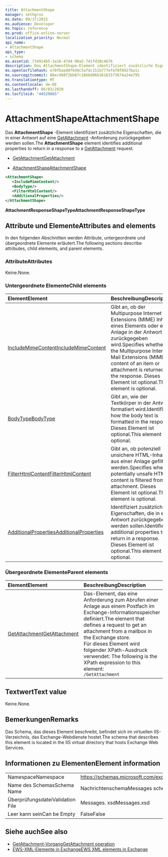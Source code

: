 ```yaml
---
title: AttachmentShape
manager: sethgros
ms.date: 09/17/2015
ms.audience: Developer
ms.topic: reference
ms.prod: office-online-server
localization_priority: Normal
api_name:
- AttachmentShape
api_type:
- schema
ms.assetid: 734914b5-3a16-4744-90a5-741fd30c4676
description: Das AttachmentShape-Element identifiziert zusätzliche Eigenschaften, die in einer Antwort auf eine GetAttachment-Anforderung zurückgegeben werden sollen.
ms.openlocfilehash: e70fbaad0f649c5afdc151b777efef0f8927ba1c
ms.sourcegitcommit: 88ec988f2bb67c1866d06b361615f3674a24e795
ms.translationtype: MT
ms.contentlocale: de-DE
ms.lasthandoff: 06/03/2020
ms.locfileid: "44529665"
---
```

# <a name="attachmentshape"></a><span data-ttu-id="27c97-103">AttachmentShape</span><span class="sxs-lookup"><span data-stu-id="27c97-103">AttachmentShape</span></span>

<span data-ttu-id="27c97-104">Das **AttachmentShape** -Element identifiziert zusätzliche Eigenschaften, die in einer Antwort auf eine [GetAttachment](getattachment.md) -Anforderung zurückgegeben werden sollen.</span><span class="sxs-lookup"><span data-stu-id="27c97-104">The **AttachmentShape** element identifies additional properties to return in a response to a [GetAttachment](getattachment.md) request.</span></span> 
  
- [<span data-ttu-id="27c97-105">GetAttachment</span><span class="sxs-lookup"><span data-stu-id="27c97-105">GetAttachment</span></span>](getattachment.md)
  
- [<span data-ttu-id="27c97-106">AttachmentShape</span><span class="sxs-lookup"><span data-stu-id="27c97-106">AttachmentShape</span></span>](attachmentshape.md)
  
```xml
<AttachmentShape>
   <IncludeMimeContent/>
   <BodyType/>
   <FilterHtmlContent/>
   <AdditionalProperties/>
</AttachmentShape>
```

 <span data-ttu-id="27c97-107">**AttachmentResponseShapeType**</span><span class="sxs-lookup"><span data-stu-id="27c97-107">**AttachmentResponseShapeType**</span></span>
## <a name="attributes-and-elements"></a><span data-ttu-id="27c97-108">Attribute und Elemente</span><span class="sxs-lookup"><span data-stu-id="27c97-108">Attributes and elements</span></span>

<span data-ttu-id="27c97-109">In den folgenden Abschnitten werden Attribute, untergeordnete und übergeordnete Elemente erläutert.</span><span class="sxs-lookup"><span data-stu-id="27c97-109">The following sections describe attributes, child elements, and parent elements.</span></span>
  
### <a name="attributes"></a><span data-ttu-id="27c97-110">Attribute</span><span class="sxs-lookup"><span data-stu-id="27c97-110">Attributes</span></span>

<span data-ttu-id="27c97-111">Keine.</span><span class="sxs-lookup"><span data-stu-id="27c97-111">None.</span></span>
  
### <a name="child-elements"></a><span data-ttu-id="27c97-112">Untergeordnete Elemente</span><span class="sxs-lookup"><span data-stu-id="27c97-112">Child elements</span></span>

|<span data-ttu-id="27c97-113">**Element**</span><span class="sxs-lookup"><span data-stu-id="27c97-113">**Element**</span></span>|<span data-ttu-id="27c97-114">**Beschreibung**</span><span class="sxs-lookup"><span data-stu-id="27c97-114">**Description**</span></span>|
|:-----|:-----|
|[<span data-ttu-id="27c97-115">IncludeMimeContent</span><span class="sxs-lookup"><span data-stu-id="27c97-115">IncludeMimeContent</span></span>](includemimecontent.md) <br/> |<span data-ttu-id="27c97-116">Gibt an, ob der Multipurpose Internet Mail Extensions (MIME) Inhalt eines Elements oder einer Anlage in der Antwort zurückgegeben wird.</span><span class="sxs-lookup"><span data-stu-id="27c97-116">Specifies whether the Multipurpose Internet Mail Extensions (MIME) content of an item or attachment is returned in the response.</span></span> <span data-ttu-id="27c97-117">Dieses Element ist optional.</span><span class="sxs-lookup"><span data-stu-id="27c97-117">This element is optional.</span></span>  <br/> |
|[<span data-ttu-id="27c97-118">BodyType</span><span class="sxs-lookup"><span data-stu-id="27c97-118">BodyType</span></span>](bodytype.md) <br/> |<span data-ttu-id="27c97-119">Gibt an, wie der Textkörper in der Antwort formatiert wird.</span><span class="sxs-lookup"><span data-stu-id="27c97-119">Identifies how the body text is formatted in the response.</span></span> <span data-ttu-id="27c97-120">Dieses Element ist optional.</span><span class="sxs-lookup"><span data-stu-id="27c97-120">This element is optional.</span></span>  <br/> |
|[<span data-ttu-id="27c97-121">FilterHtmlContent</span><span class="sxs-lookup"><span data-stu-id="27c97-121">FilterHtmlContent</span></span>](filterhtmlcontent.md) <br/> |<span data-ttu-id="27c97-122">Gibt an, ob potenziell unsichere HTML-Inhalte aus einer Anlage gefiltert werden.</span><span class="sxs-lookup"><span data-stu-id="27c97-122">Specifies whether potentially unsafe HTML content is filtered from an attachment.</span></span> <span data-ttu-id="27c97-123">Dieses Element ist optional.</span><span class="sxs-lookup"><span data-stu-id="27c97-123">This element is optional.</span></span>  <br/> |
|[<span data-ttu-id="27c97-124">AdditionalProperties</span><span class="sxs-lookup"><span data-stu-id="27c97-124">AdditionalProperties</span></span>](additionalproperties.md) <br/> |<span data-ttu-id="27c97-125">Identifiziert zusätzliche Eigenschaften, die in einer Antwort zurückgegeben werden sollen.</span><span class="sxs-lookup"><span data-stu-id="27c97-125">Identifies additional properties to return in a response.</span></span> <span data-ttu-id="27c97-126">Dieses Element ist optional.</span><span class="sxs-lookup"><span data-stu-id="27c97-126">This element is optional.</span></span>  <br/> |
   
### <a name="parent-elements"></a><span data-ttu-id="27c97-127">Übergeordnete Elemente</span><span class="sxs-lookup"><span data-stu-id="27c97-127">Parent elements</span></span>

|<span data-ttu-id="27c97-128">**Element**</span><span class="sxs-lookup"><span data-stu-id="27c97-128">**Element**</span></span>|<span data-ttu-id="27c97-129">**Beschreibung**</span><span class="sxs-lookup"><span data-stu-id="27c97-129">**Description**</span></span>|
|:-----|:-----|
|[<span data-ttu-id="27c97-130">GetAttachment</span><span class="sxs-lookup"><span data-stu-id="27c97-130">GetAttachment</span></span>](getattachment.md) <br/> |<span data-ttu-id="27c97-131">Das-Element, das eine Anforderung zum Abrufen einer Anlage aus einem Postfach im Exchange-Informationsspeicher definiert.</span><span class="sxs-lookup"><span data-stu-id="27c97-131">The element that defines a request to get an attachment from a mailbox in the Exchange store.</span></span>  <br/> <span data-ttu-id="27c97-132">Für dieses Element wird folgender XPath-Ausdruck verwendet: </span><span class="sxs-lookup"><span data-stu-id="27c97-132">The following is the XPath expression to this element:</span></span>  <br/>  `/GetAttachment` <br/> |
   
## <a name="text-value"></a><span data-ttu-id="27c97-133">Textwert</span><span class="sxs-lookup"><span data-stu-id="27c97-133">Text value</span></span>

<span data-ttu-id="27c97-134">Keine.</span><span class="sxs-lookup"><span data-stu-id="27c97-134">None.</span></span>
  
## <a name="remarks"></a><span data-ttu-id="27c97-135">Bemerkungen</span><span class="sxs-lookup"><span data-stu-id="27c97-135">Remarks</span></span>

<span data-ttu-id="27c97-136">Das Schema, das dieses Element beschreibt, befindet sich im virtuellen IIS-Verzeichnis, das Exchange-Webdienste hostet.</span><span class="sxs-lookup"><span data-stu-id="27c97-136">The schema that describes this element is located in the IIS virtual directory that hosts Exchange Web Services.</span></span>
  
## <a name="element-information"></a><span data-ttu-id="27c97-137">Informationen zu Elementen</span><span class="sxs-lookup"><span data-stu-id="27c97-137">Element information</span></span>

|||
|:-----|:-----|
|<span data-ttu-id="27c97-138">Namespace</span><span class="sxs-lookup"><span data-stu-id="27c97-138">Namespace</span></span>  <br/> |https://schemas.microsoft.com/exchange/services/2006/messages  <br/> |
|<span data-ttu-id="27c97-139">Name des Schemas</span><span class="sxs-lookup"><span data-stu-id="27c97-139">Schema Name</span></span>  <br/> |<span data-ttu-id="27c97-140">Nachrichtenschema</span><span class="sxs-lookup"><span data-stu-id="27c97-140">Messages schema</span></span>  <br/> |
|<span data-ttu-id="27c97-141">Überprüfungsdatei</span><span class="sxs-lookup"><span data-stu-id="27c97-141">Validation File</span></span>  <br/> |<span data-ttu-id="27c97-142">Messages. xsd</span><span class="sxs-lookup"><span data-stu-id="27c97-142">Messages.xsd</span></span>  <br/> |
|<span data-ttu-id="27c97-143">Leer kann sein</span><span class="sxs-lookup"><span data-stu-id="27c97-143">Can be Empty</span></span>  <br/> |<span data-ttu-id="27c97-144">False</span><span class="sxs-lookup"><span data-stu-id="27c97-144">False</span></span>  <br/> |
   
## <a name="see-also"></a><span data-ttu-id="27c97-145">Siehe auch</span><span class="sxs-lookup"><span data-stu-id="27c97-145">See also</span></span>

- [<span data-ttu-id="27c97-146">GetAttachment-Vorgang</span><span class="sxs-lookup"><span data-stu-id="27c97-146">GetAttachment operation</span></span>](getattachment-operation.md)
- [<span data-ttu-id="27c97-147">EWS-XML-Elemente in Exchange</span><span class="sxs-lookup"><span data-stu-id="27c97-147">EWS XML elements in Exchange</span></span>](ews-xml-elements-in-exchange.md)

